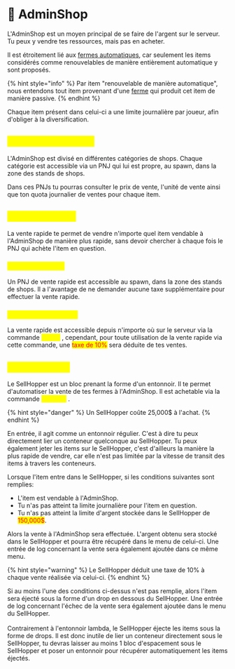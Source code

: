 # 🛒 AdminShop

L'AdminShop est un moyen principal de se faire de l'argent sur le serveur. Tu peux y vendre tes ressources, mais pas en acheter.

Il est étroitement lié aux [fermes automatiques](fermes.md), car seulement les items considérés comme renouvelables de manière entièrement automatique y sont proposés.&#x20;

{% hint style="info" %}
Par item "renouvelable de manière automatique", nous entendons tout item provenant d'une [ferme](fermes.md) qui produit cet item de manière passive.
{% endhint %}

Chaque item présent dans celui-ci a une limite journalière par joueur, afin d'obliger à la diversification.

## <mark style="color:yellow;">Les PNJs du spawn</mark> <a href="#pnjs" id="pnjs"></a>

L'AdminShop est divisé en différentes catégories de shops. Chaque catégorie est accessible via un PNJ qui lui est propre, au spawn, dans la zone des stands de shops.

Dans ces PNJs tu pourras consulter le prix de vente, l'unité de vente ainsi que ton quota journalier de ventes pour chaque item.

## <mark style="color:yellow;">La vente rapide</mark> <a href="#vente-rapide" id="vente-rapide"></a>

La vente rapide te permet de vendre n'importe quel item vendable à l'AdminShop de manière plus rapide, sans devoir chercher à chaque fois le PNJ qui achète l'item en question.&#x20;

### <mark style="color:yellow;">Depuis le spawn</mark> <a href="#spawn" id="spawn"></a>

Un PNJ de vente rapide est accessible au spawn, dans la zone des stands de shops. Il a l'avantage de ne demander aucune taxe supplémentaire pour effectuer la vente rapide.

### <mark style="color:yellow;">Depuis n'importe où</mark> <a href="#nimporte-ou" id="nimporte-ou"></a>

La vente rapide est accessible depuis n'importe où sur le serveur via la commande <mark style="color:yellow;">`/qsell`</mark> , cependant, pour toute utilisation de la vente rapide via cette commande, une <mark style="color:red;">taxe de 10%</mark> sera déduite de tes ventes.

## <mark style="color:yellow;">Le SellHopper</mark> <a href="#sellhopper" id="sellhopper"></a>

Le SellHopper est un bloc prenant la forme d'un entonnoir. Il te permet d'automatiser la vente de tes fermes à l'AdminShop. Il est achetable via la commande <mark style="color:yellow;">`/shopper`</mark> .

{% hint style="danger" %}
Un SellHopper coûte 25,000$ à l'achat.
{% endhint %}

En entrée, il agit comme un entonnoir régulier. C'est à dire tu peux directement lier un conteneur quelconque au SellHopper. Tu peux également jeter les items sur le SellHopper, c'est d'ailleurs la manière la plus rapide de vendre, car elle n'est pas limitée par la vitesse de transit des items à travers les conteneurs.&#x20;

Lorsque l'item entre dans le SellHopper, si les conditions suivantes sont remplies:

* L'item est vendable à l'AdminShop.
* Tu n'as pas atteint ta limite journalière pour l'item en question.
* Tu n'as pas atteint la limite d'argent stockée dans le SellHopper de <mark style="color:red;">150,000$</mark>.

Alors la vente à l'AdminShop sera effectuée. L'argent obtenu sera stocké dans le SellHopper et pourra être récupéré dans le menu de celui-ci. Une entrée de log concernant la vente sera également ajoutée dans ce même menu.

{% hint style="warning" %}
Le SellHopper déduit une taxe de 10% à chaque vente réalisée via celui-ci.
{% endhint %}

Si au moins l'une des conditions ci-dessus n'est pas remplie, alors l'item sera éjecté sous la forme d'un drop en dessous du SellHopper. Une entrée de log concernant l'échec de la vente sera également ajoutée dans le menu du SellHopper. \
\
Contrairement à l'entonnoir lambda, le SellHopper éjecte les items sous la forme de drops. Il est donc inutile de lier un conteneur directement sous le SellHopper, tu devras laisser au moins 1 bloc d'espacement sous le SellHopper et poser un entonnoir pour récupérer automatiquement les items éjectés.
